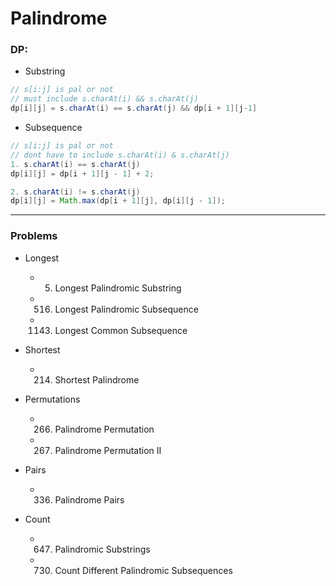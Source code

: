 # Palindrome

### DP:

- Substring

~~~java
// s[i:j] is pal or not
// must include s.charAt(i) && s.charAt(j)
dp[i][j] = s.charAt(i) == s.charAt(j) && dp[i + 1][j-1]
~~~

- Subsequence

~~~java
// s[i:j] is pal or not
// dont have to include s.charAt(i) & s.charAt(j)
1. s.charAt(i) == s.charAt(j)
dp[i][j] = dp[i + 1][j - 1] + 2;

2. s.charAt(i) != s.charAt(j)
dp[i][j] = Math.max(dp[i + 1][j], dp[i][j - 1]);
~~~

---

### Problems

- Longest
	- 5. Longest Palindromic Substring
	- 516. Longest Palindromic Subsequence
	- 1143. Longest Common Subsequence


- Shortest
	- 214. Shortest Palindrome

- Permutations
	- 266. Palindrome Permutation
	- 267. Palindrome Permutation II


- Pairs
	- 336. Palindrome Pairs

- Count
	- 647. Palindromic Substrings
	- 730. Count Different Palindromic Subsequences